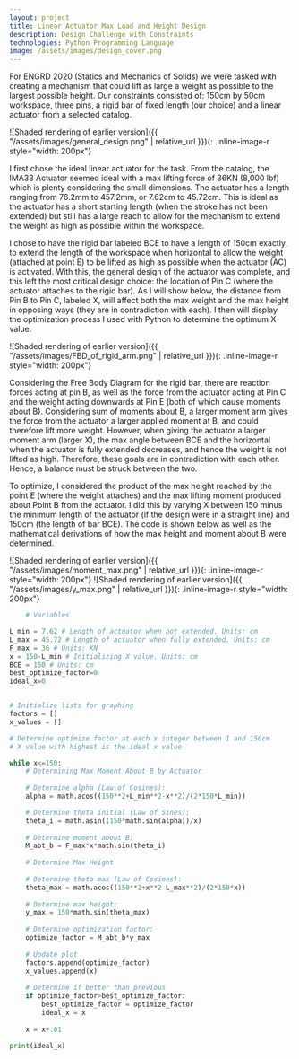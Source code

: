 ```yaml
---
layout: project
title: Linear Actuator Max Load and Height Design
description: Design Challenge with Constraints
technologies: Python Programming Language
image: /assets/images/design_cover.png
---
```


For ENGRD 2020 (Statics and Mechanics of Solids) we were tasked with creating a mechanism that could lift as large a weight as possible to the largest possible height. Our constraints consisted of: 150cm by 50cm workspace, three pins, a rigid bar of fixed length (our choice) and a linear actuator from a selected catalog. 

![Shaded rendering of earlier version]({{ "/assets/images/general_design.png" | relative_url }}){: .inline-image-r style="width: 200px"}

I first chose the ideal linear actuator for the task. From the catalog, the IMA33 Actuator seemed ideal with a max lifting force of 36KN (8,000 lbf) which is plenty considering the small dimensions. The actuator has a length ranging from 76.2mm to 457.2mm, or 7.62cm to 45.72cm. This is ideal as the actuator has a short starting length (when the stroke has not been extended) but still has a large reach to allow for the mechanism to extend the weight as high as possible within the workspace.

I chose to have the rigid bar labeled BCE to have a length of 150cm exactly, to extend the length of the workspace when horizontal to allow the weight (attached at point E) to be lifted as high as possible when the actuator (AC) is activated. With this, the general design of the actuator was complete, and this left the most critical design choice: the location of Pin C (where the actuator attaches to the rigid bar). As I will show below, the distance from Pin B to Pin C, labeled X, will affect both the max weight and the max height in opposing ways (they are in contradiction with each). I then will display the optimization process I used with Python to determine the optimum X value. 

![Shaded rendering of earlier version]({{ "/assets/images/FBD_of_rigid_arm.png" | relative_url }}){: .inline-image-r style="width: 200px"}

Considering the Free Body Diagram for the rigid bar, there are reaction forces acting at pin B, as well as the force from the actuator acting at Pin C and the weight acting downwards at Pin E (both of which cause moments about B). Considering sum of moments about B, a larger moment arm gives the force from the actuator a larger applied moment at B, and could therefore lift more weight. However, when giving the actuator a larger moment arm (larger X), the max angle between BCE and the horizontal when the actuator is fully extended decreases, and hence the weight is not lifted as high. Therefore, these goals are in contradiction with each other. Hence, a balance must be struck between the two. 

To optimize, I considered the product of the max height reached by the point E (where the weight attaches) and the max lifting moment produced about Point B from the actuator. I did this by varying X between 150 minus the minimum length of the actuator (if the design were in a straight line) and 150cm (the length of bar BCE). The code is shown below as well as the mathematical derivations of how the max height and moment about B were determined.

![Shaded rendering of earlier version]({{ "/assets/images/moment_max.png" | relative_url }}){: .inline-image-r style="width: 200px"}
![Shaded rendering of earlier version]({{ "/assets/images/y_max.png" | relative_url }}){: .inline-image-r style="width: 200px"}


```python
    # Variables

L_min = 7.62 # Length of actuator when not extended. Units: cm
L_max = 45.72 # Length of actuator when fully extended. Units: cm
F_max = 36 # Units: KN
x = 150-L_min # Initializing X value. Units: cm
BCE = 150 # Units: cm
best_optimize_factor=0
ideal_x=0


# Initialize lists for graphing
factors = []
x_values = []

# Determine optimize factor at each x integer between 1 and 150cm
# X value with highest is the ideal x value

while x<=150: 
    # Determining Max Moment About B by Actuator
    
    # Determine alpha (Law of Cosines):
    alpha = math.acos((150**2+L_min**2-x**2)/(2*150*L_min))

    # Determine theta initial (Law of Sines):
    theta_i = math.asin((150*math.sin(alpha))/x)
   
    # Determine moment about B:
    M_abt_b = F_max*x*math.sin(theta_i)
    
    # Determine Max Height
    
    # Determine theta max (Law of Cosines):
    theta_max = math.acos((150**2+x**2-L_max**2)/(2*150*x))
    
    # Determine max height:
    y_max = 150*math.sin(theta_max)
    
    # Determine optimization factor:
    optimize_factor = M_abt_b*y_max
    
    # Update plot
    factors.append(optimize_factor)
    x_values.append(x)
    
    # Determine if better than previous
    if optimize_factor>best_optimize_factor:
        best_optimize_factor = optimize_factor
        ideal_x = x
    
    x = x+.01
    
print(ideal_x)
```